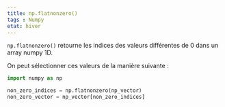 ```yaml
---
title: np.flatnonzero()
tags : Numpy
etat: hiver
---
```


`np.flatnonzero()` retourne les indices des valeurs différentes de 0 dans un array numpy 1D.

On peut sélectionner ces valeurs de la manière suivante :

```python
import numpy as np

non_zero_indices = np.flatnonzero(np_vector)
non_zero_vector = np_vector[non_zero_indices]
````

